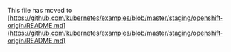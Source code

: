 This file has moved to [https://github.com/kubernetes/examples/blob/master/staging/openshift-origin/README.md](https://github.com/kubernetes/examples/blob/master/staging/openshift-origin/README.md)
